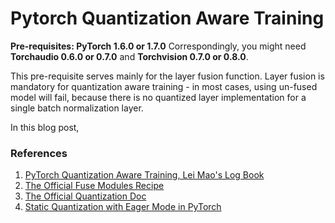 # Pytorch Quantization Aware Training

**Pre-requisites: PyTorch 1.6.0 or 1.7.0**
Correspondingly, you might need **Torchaudio 0.6.0 or 0.7.0** and **Torchvision 0.7.0 or 0.8.0**.

This pre-requisite serves mainly for the layer fusion function. Layer fusion is mandatory for quantization aware training -  in most cases, using un-fused model will fail, because there is no quantized layer implementation for a single batch normalization layer.

In this blog post, 







### References

1. [PyTorch Quantization Aware Training, Lei Mao's Log Book](https://leimao.github.io/blog/PyTorch-Quantization-Aware-Training/)
2. [The Official Fuse Modules Recipe](https://pytorch.org/tutorials/recipes/fuse.html#fuse-modules-recipe)
3. [The Official Quantization Doc](https://pytorch.org/docs/stable/quantization.html#module-torch.quantization)
4. [Static Quantization with Eager Mode in PyTorch](https://pytorch.org/tutorials/advanced/static_quantization_tutorial.html#beta-static-quantization-with-eager-mode-in-pytorch)

